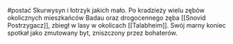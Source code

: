 #postać 
Skurwysyn i łotrzyk jakich mało. Po kradzieży wielu zębów okolicznych mieszkańców Badau oraz drogocennego zęba [[Snovid Postrzygacz]], zbiegł w lasy w okolicach [[Talabheim]]. Swój marny koniec spotkał jako zmutowany byt, zniszczony przez bohaterów.